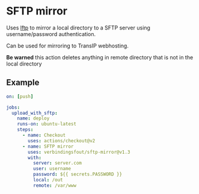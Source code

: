 # SFTP mirror

Uses [lftp](https://lftp.yar.ru/) to mirror a local directory to a SFTP server using username/password authentication.

Can be used for mirroring to TransIP webhosting.

**Be warned** this action deletes anything in remote directory that is not in the local directory 

## Example

```yml
on: [push]

jobs:
  upload_with_sftp:
    name: deploy
    runs-on: ubuntu-latest
    steps:
      - name: Checkout
        uses: actions/checkout@v2
      - name: SFTP mirror
        uses: verbindingsfout/sftp-mirror@v1.3
        with:
          server: server.com
          user: username
          password: ${{ secrets.PASSWORD }}
          local: /out
          remote: /var/www
```
